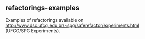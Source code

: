 ## refactorings-examples
Examples of refactorings available on http://www.dsc.ufcg.edu.br/~spg/saferefactor/experiments.html (UFCG/SPG Experiments).
